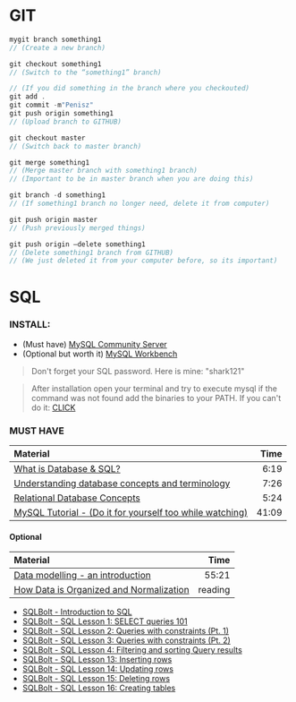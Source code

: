# GIT

```c
mygit branch something1
// (Create a new branch)

git checkout something1
// (Switch to the “something1” branch)

// (If you did something in the branch where you checkouted)
git add .
git commit -m"Penisz"
git push origin something1
// (Upload branch to GITHUB)

git checkout master
// (Switch back to master branch)

git merge something1
// (Merge master branch with something1 branch)
// (Important to be in master branch when you are doing this)

git branch -d something1
// (If something1 branch no longer need, delete it from computer)

git push origin master
// (Push previously merged things)

git push origin —delete something1
// (Delete something1 branch from GITHUB)
// (We just deleted it from your computer before, so its important)
```


# SQL

### INSTALL: 
- (Must have) [MySQL Community Server](https://dev.mysql.com/downloads/mysql/)
- (Optional but worth it) [MySQL Workbench](https://dev.mysql.com/downloads/workbench/)

> Don't forget your SQL password. Here is mine: "shark121"

> After installation open your terminal and try to execute mysql if the command was not found add the binaries to your PATH.  If you can't do it: [CLICK](http://lmgtfy.com/?q=k%C3%B6rnyezeti+v%C3%A1ltoz%C3%B3+hozz%C3%A1ad%C3%A1sa)   


### MUST HAVE
| Material                                                                                       |     Time |
|:-----------------------------------------------------------------------------------------------|---------:|
| [What is Database & SQL?](https://www.youtube.com/watch?v=FR4QIeZaPeM)                         |     6:19 |
| [Understanding database concepts and terminology](https://www.youtube.com/watch?v=CdmK125jI8s) |     7:26 |
| [Relational Database Concepts](https://www.youtube.com/watch?v=NvrpuBAMddw)                    |     5:24 |
| [MySQL Tutorial - (Do it for yourself too while watching)](https://www.youtube.com/watch?v=yPu6qV5byu4)       |    41:09 |

#### Optional
| Material                                                                                                                                           |    Time |
|:---------------------------------------------------------------------------------------------------------------------------------------------------|--------:|
| [Data modelling - an introduction](https://www.youtube.com/watch?v=tR_rOJPiEXc)                                                                    |   55:21 |
| [How Data is Organized and Normalization](https://www.essentialsql.com/get-ready-to-learn-sql-database-normalization-explained-in-simple-english/) | reading |

- [SQLBolt - Introduction to SQL](https://sqlbolt.com/lesson/introduction)
- [SQLBolt - SQL Lesson 1: SELECT queries 101](https://sqlbolt.com/lesson/select_queries_introduction)
- [SQLBolt - SQL Lesson 2: Queries with constraints (Pt. 1)](https://sqlbolt.com/lesson/select_queries_with_constraints)
- [SQLBolt - SQL Lesson 3: Queries with constraints (Pt. 2)](https://sqlbolt.com/lesson/select_queries_with_constraints_pt_2)
- [SQLBolt - SQL Lesson 4: Filtering and sorting Query results](https://sqlbolt.com/lesson/filtering_sorting_query_results)
- [SQLBolt - SQL Lesson 13: Inserting rows](https://sqlbolt.com/lesson/inserting_rows)
- [SQLBolt - SQL Lesson 14: Updating rows](https://sqlbolt.com/lesson/updating_rows)
- [SQLBolt - SQL Lesson 15: Deleting rows](https://sqlbolt.com/lesson/deleting_rows)
- [SQLBolt - SQL Lesson 16: Creating tables](https://sqlbolt.com/lesson/creating_tables)
